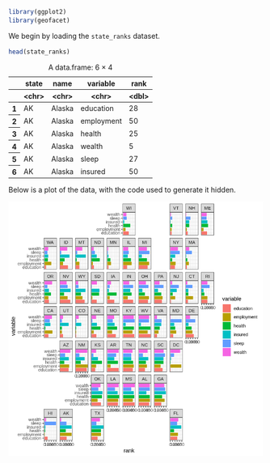 ```R
library(ggplot2)
library(geofacet)
```

We begin by loading the `state_ranks` dataset.


```R
head(state_ranks)
```


<table>
<caption>A data.frame: 6 × 4</caption>
<thead>
	<tr><th></th><th scope=col>state</th><th scope=col>name</th><th scope=col>variable</th><th scope=col>rank</th></tr>
	<tr><th></th><th scope=col>&lt;chr&gt;</th><th scope=col>&lt;chr&gt;</th><th scope=col>&lt;chr&gt;</th><th scope=col>&lt;dbl&gt;</th></tr>
</thead>
<tbody>
	<tr><th scope=row>1</th><td>AK</td><td>Alaska</td><td>education </td><td>28</td></tr>
	<tr><th scope=row>2</th><td>AK</td><td>Alaska</td><td>employment</td><td>50</td></tr>
	<tr><th scope=row>3</th><td>AK</td><td>Alaska</td><td>health    </td><td>25</td></tr>
	<tr><th scope=row>4</th><td>AK</td><td>Alaska</td><td>wealth    </td><td> 5</td></tr>
	<tr><th scope=row>5</th><td>AK</td><td>Alaska</td><td>sleep     </td><td>27</td></tr>
	<tr><th scope=row>6</th><td>AK</td><td>Alaska</td><td>insured   </td><td>50</td></tr>
</tbody>
</table>



Below is a plot of the data, with the code used to generate it hidden.


    
![png](post_files/post_4_0.png)
    

